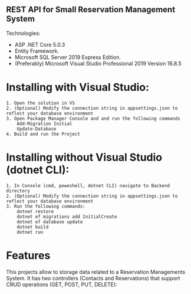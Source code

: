 ## REST API for Small Reservation Management System


Technologies: 
  - ASP .NET Core 5.0.3
  - Entity Framework. 
  - Microsoft SQL Server 2019 Express Edition.
  - (Preferably) Microsoft Visual Studio Professional 2019 Version 16.8.5  


# Installing with Visual Studio: 
    1. Open the solution in VS
    2. (Optional) Modify the connection string in appsettings.json to reflect your database environment
    3. Open Package Manager Console and and run the following commands
        Add-Migration Initial
        Update-Database
    4. Build and run the Project

# Installing without Visual Studio (dotnet CLI):
    1. In Console (cmd, poweshell, dotnet CLI) navigate to Backend directory
    2. (Optional) Modify the connection string in appsettings.json to reflect your database environment
    3. Run the following commands:
        dotnet restore
        dotnet ef migrations add InitialCreate
        dotnet ef database update
        dotnet build
        dotnet run
        
# Features
  This projects allow to storage data related to a Reservation Managements System. 
  It has two controllers (Contacts and Reservations) that support CRUD operations (GET, POST, PUT, DELETE):
